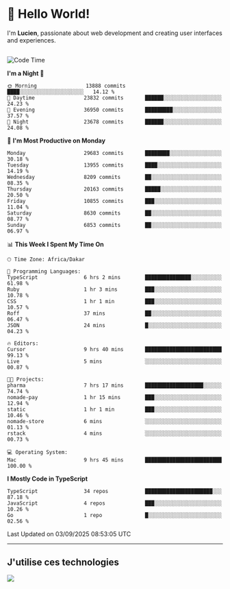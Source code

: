 # 👋 Hello World!

I'm **Lucien**, passionate about web development and creating user interfaces and experiences.

##

<!--START_SECTION:waka-->
![Code Time](http://img.shields.io/badge/Code%20Time-3%2C643%20hrs%2056%20mins-blue)

**I'm a Night 🦉** 

```text
🌞 Morning                13888 commits       ████░░░░░░░░░░░░░░░░░░░░░   14.12 % 
🌆 Daytime                23832 commits       ██████░░░░░░░░░░░░░░░░░░░   24.23 % 
🌃 Evening                36950 commits       █████████░░░░░░░░░░░░░░░░   37.57 % 
🌙 Night                  23678 commits       ██████░░░░░░░░░░░░░░░░░░░   24.08 % 
```
📅 **I'm Most Productive on Monday** 

```text
Monday                   29683 commits       ████████░░░░░░░░░░░░░░░░░   30.18 % 
Tuesday                  13955 commits       ████░░░░░░░░░░░░░░░░░░░░░   14.19 % 
Wednesday                8209 commits        ██░░░░░░░░░░░░░░░░░░░░░░░   08.35 % 
Thursday                 20163 commits       █████░░░░░░░░░░░░░░░░░░░░   20.50 % 
Friday                   10855 commits       ███░░░░░░░░░░░░░░░░░░░░░░   11.04 % 
Saturday                 8630 commits        ██░░░░░░░░░░░░░░░░░░░░░░░   08.77 % 
Sunday                   6853 commits        ██░░░░░░░░░░░░░░░░░░░░░░░   06.97 % 
```


📊 **This Week I Spent My Time On** 

```text
🕑︎ Time Zone: Africa/Dakar

💬 Programming Languages: 
TypeScript               6 hrs 2 mins        ███████████████░░░░░░░░░░   61.98 % 
Ruby                     1 hr 3 mins         ███░░░░░░░░░░░░░░░░░░░░░░   10.78 % 
CSS                      1 hr 1 min          ███░░░░░░░░░░░░░░░░░░░░░░   10.57 % 
Roff                     37 mins             ██░░░░░░░░░░░░░░░░░░░░░░░   06.47 % 
JSON                     24 mins             █░░░░░░░░░░░░░░░░░░░░░░░░   04.23 % 

🔥 Editors: 
Cursor                   9 hrs 40 mins       █████████████████████████   99.13 % 
Live                     5 mins              ░░░░░░░░░░░░░░░░░░░░░░░░░   00.87 % 

🐱‍💻 Projects: 
pharma                   7 hrs 17 mins       ███████████████████░░░░░░   74.74 % 
nomade-pay               1 hr 15 mins        ███░░░░░░░░░░░░░░░░░░░░░░   12.94 % 
static                   1 hr 1 min          ███░░░░░░░░░░░░░░░░░░░░░░   10.46 % 
nomade-store             6 mins              ░░░░░░░░░░░░░░░░░░░░░░░░░   01.13 % 
rstack                   4 mins              ░░░░░░░░░░░░░░░░░░░░░░░░░   00.73 % 

💻 Operating System: 
Mac                      9 hrs 45 mins       █████████████████████████   100.00 % 
```

**I Mostly Code in TypeScript** 

```text
TypeScript               34 repos            ██████████████████████░░░   87.18 % 
JavaScript               4 repos             ███░░░░░░░░░░░░░░░░░░░░░░   10.26 % 
Go                       1 repo              █░░░░░░░░░░░░░░░░░░░░░░░░   02.56 % 
```




 Last Updated on 03/09/2025 08:53:05 UTC
<!--END_SECTION:waka-->
---

## J'utilise ces technologies

<p align="left">
  <a href="https://skillicons.dev">
    <img src="https://skillicons.dev/icons?i=ts,js,go,ruby,css,scss,tailwind,react,vite,nextjs,docker,figma,ableton" />
  </a>
</p>

